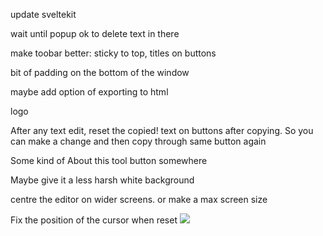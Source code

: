 update sveltekit

wait until popup ok to delete text in there

make toobar better: sticky to top, titles on buttons

bit of padding on the bottom of the window

maybe add option of exporting to html

logo

After any text edit, reset  the copied! text on buttons after copying. So you can make a change and then copy through same button again

Some kind of About this tool button somewhere

Maybe give it a less harsh white background

centre the editor on wider screens. or make a max screen size

Fix the position of the cursor when reset
![](../../../../Users/work/Screenshots/CleanShot%202022-11-17%20at%2008.32.52.gif)



